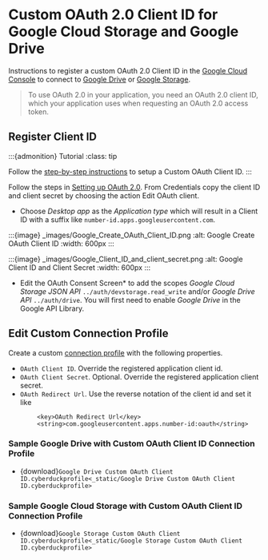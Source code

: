 Custom OAuth 2.0 Client ID for Google Cloud Storage and Google Drive
====

Instructions to register a custom OAuth 2.0 Client ID in the [Google Cloud Console](https://console.cloud.google.com/apis/credentials) to connect to [Google Drive](../googledrive.md) or [Google Storage](../googlecloudstorage.md).

> To use OAuth 2.0 in your application, you need an OAuth 2.0 client ID, which your application uses when requesting an OAuth 2.0 access token.

## Register Client ID

:::{admonition} Tutorial
:class: tip

Follow the [step-by-step instructions](../../tutorials/custom_oauth_client_id.md) to setup a Custom OAuth Client ID.
:::

Follow the steps in [Setting up OAuth 2.0](https://support.google.com/googleapi/answer/6158849?hl=en). From Credentials copy the client ID and client secret by choosing the action Edit OAuth client.

* Choose _Desktop app_ as the _Application type_ which will result in a Client ID with a suffix like `number-id.apps.googleusercontent.com`.

:::{image} _images/Google_Create_OAuth_Client_ID.png
:alt: Google Create OAuth Client ID
:width: 600px
:::

:::{image} _images/Google_Client_ID_and_client_secret.png
:alt: Google Client ID and Client Secret
:width: 600px
:::

* Edit the OAuth Consent Screen* to add the scopes *Google Cloud Storage JSON API* `../auth/devstorage.read_write` and/or *Google Drive API* `../auth/drive`. You will first need to enable *Google Drive* in the Google API Library.

## Edit Custom Connection Profile

Create a custom [connection profile](index.md) with the following properties.

- `OAuth Client ID`. Override the registered application client id.
- `OAuth Client Secret`. Optional. Override the registered application client secret.
- `OAuth Redirect Url`. Use the reverse notation of the client id and set it like

```
        <key>OAuth Redirect Url</key>
        <string>com.googleusercontent.apps.number-id:oauth</string>
```

### Sample Google Drive with Custom OAuth Client ID Connection Profile

- {download}`Google Drive Custom OAuth Client ID.cyberduckprofile<_static/Google Drive Custom OAuth Client ID.cyberduckprofile>`

### Sample Google Cloud Storage with Custom OAuth Client ID Connection Profile

- {download}`Google Storage Custom OAuth Client ID.cyberduckprofile<_static/Google Storage Custom OAuth Client ID.cyberduckprofile>`